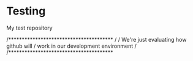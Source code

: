 # Testing
My test repository

/***************************************
/
/ We're just evaluating how github will 
/ work in our development environment
/
/***************************************
